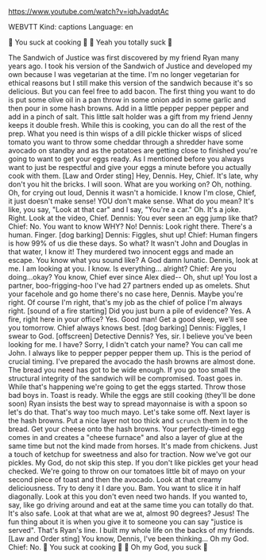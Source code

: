 https://www.youtube.com/watch?v=iqhJvadqtAc

WEBVTT Kind: captions Language: en 

🎵 You suck at cooking 🎵 🎵 Yeah you totally suck 🎵 

The Sandwich of Justice was first discovered by my friend Ryan many years ago. I took his version of the Sandwich of Justice and developed my own because I was vegetarian at the time. I'm no longer vegetarian for ethical reasons but I still make this version of the sandwich because it's so delicious. But you can feel free to add bacon. The first thing you want to do is put some olive oil in a pan throw in some onion add in some garlic and then pour in some hash browns. Add in a little pepper pepper pepper and add in a pinch of salt. This little salt holder was a gift from my friend Jenny keeps it double fresh. While this is cooking, you can do all the rest of the prep. What you need is thin wisps of a dill pickle thicker wisps of sliced tomato you want to throw some cheddar through a shredder have some avocado on standby and as the potatoes are getting close to finished you're going to want to get your eggs ready. As I mentioned before you always want to just be respectful and give your eggs a minute before you actually cook with them. [Law and Order sting] Hey, Dennis. Hey, Chief. It's late, why don't you hit the bricks. I will soon. What are you working on? Oh, nothing. Oh, for crying out loud, Dennis it wasn't a homicide. I know I'm close, Chief, it just doesn't make sense! YOU don't make sense. What do you mean? It's like, you say, "Look at that car" and I say, "You're a car." Oh. It's a joke. Right. Look at the video, Chief. Dennis: You ever seen an egg jump like that? Chief: No. You want to know WHY? No! Dennis: Look right there. There's a human. Finger. [dog barking] Dennis: Figgles, shut up! Chief: Human fingers is how 99% of us die these days. So what? It wasn't John and Douglas in that water, I know it! They murdered two innocent eggs and made an escape. You know what you sound like? A God damn lunatic. Dennis, look at me. I am looking at you. I know. Is everything... alright? Chief: Are you doing...okay? You know, Chief ever since Alex died-- Oh, shut up! You lost a partner, boo-frigging-hoo I've had 27 partners ended up as omelets. Shut your facehole and go home there's no case here, Dennis. Maybe you're right. Of course I'm right, that's my job as the chief of police I'm always right. [sound of a fire starting] Did you just burn a pile of evidence? Yes. A fire, right here in your office? Yes. Good man! Get a good sleep, we'll see you tomorrow. Chief always knows best. [dog barking] Dennis: Figgles, I swear to God. [offscreen] Detective Dennis? Yes, sir. I believe you've been looking for me. I have? Sorry, I didn't catch your name? You can call me John. I always like to pepper pepper pepper them up. This is the period of crucial timing. I've prepared the avocado the hash browns are almost done. The bread you need has got to be wide enough. If you go too small the structural integrity of the sandwich will be compromised. Toast goes in. While that's happening we're going to get the eggs started. Throw those bad boys in. Toast is ready. While the eggs are still cooking (they'll be done soon) Ryan insists the best way to spread mayonnaise is with a spoon so let's do that. That's way too much mayo. Let's take some off. Next layer is the hash browns. Put a nice layer not too thick and `scrunch` them in to the bread. Get your cheese onto the hash browns. Your perfectly-timed egg comes in and creates a "cheese furnace" and also a layer of glue at the same time but not the kind made from horses. It's made from chickens. Just a touch of ketchup for sweetness and also for traction. Now we've got our pickles. My God, do not skip this step. If you don't like pickles get your head checked. We're going to throw on our tomatoes little bit of mayo on your second piece of toast and then the avocado. Look at that creamy deliciousness. Try to deny it I dare you. Bam. You want to slice it in half diagonally. Look at this you don't even need two hands. If you wanted to, say, like go driving around and eat at the same time you can totally do that. It's also safe. Look at that what are we at, almost 90 degrees? Jesus! The fun thing about it is when you give it to someone you can say "justice is served". That's Ryan's line. I built my whole life on the backs of my friends. [Law and Order sting] You know, Dennis, I've been thinking... Oh my God. Chief: No. 🎵 You suck at cooking 🎵 🎵 Oh my God, you suck 🎵 